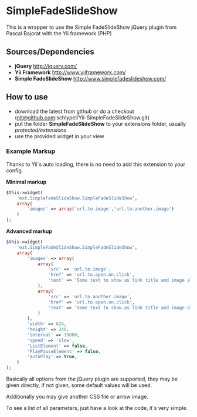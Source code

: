 # SimpleFadeSlideShow
This is a wrapper to use the Simple FadeSlideShow jQuery plugin from Pascal Bajorat with the Yii framework (PHP)

## Sources/Dependencies
* **jQuery** http://jquery.com/
* **Yii Framework** http://www.yiiframework.com/
* **Simple FadeSlideShow** http://www.simplefadeslideshow.com/

## How to use
* download the latest from github or do a checkout (git@github.com:schlypel/Yii-SimpleFadeSlideShow.git)
* put the folder **SimpleFadeSlideShow** to your extensions folder, usually *protected/extensions*
* use the provided widget in your view

### Example Markup
Thanks to Yii´s auto loading, there is no need to add this extension to your config.

**Minimal markup**

```php
$this->widget(
	'ext.SimpleFadeSlideShow.SimpleFadeSlideShow',
	array(
		'images' => array('url.to.image','url.to.another.image')
	)
);
```

**Advanced markup**

```php
$this->widget(
	'ext.SimpleFadeSlideShow.SimpleFadeSlideShow',
	array(
		'images' => array(
			array(
				'src' => 'url.to.image',
				'href' => 'url.to.open.on.click',
				'text' => 'Some text to show as link title and image alt tag'
			),
			array(
				'src' => 'url.to.another.image',
				'href' => 'url.to.open.on.click',
				'text' => 'Some text to show as link title and image alt tag'
			)
		),
		'width' => 624,
		'height' => 240,
		'interval' => 10000,
		'speed' => 'slow',
		'ListElement' => false,
		'PlayPauseElement' => false,
		'autoPlay' => true,
	)
);
```

Basically all options from the jQuery plugin are supported, they may be given directly, if not given, some default values will be used.

Additionally you may give another CSS file or arrow image.

To see a list of all parameters, just have a look at the code, it´s very simple.
